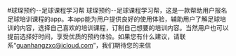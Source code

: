 #球琛预约--足球课程学习帮
球琛预约--足球课程学习帮，这是一款帮助用户报名足球培训课程的app。本app能为用户提供良好的使用体验，辅助用户了解足球培训的内容，选择自己喜欢的培训课程，订制自己想要的培训内容。当然用户也可以提前选择好时间，享受优质的预约体验。如果您有什么建议，请联系“guanhangzxc@icloud.com”，我们期待您的来信
